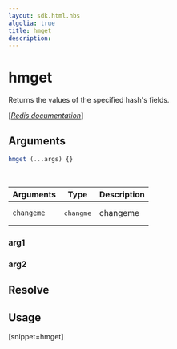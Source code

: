 ```yaml
---
layout: sdk.html.hbs
algolia: true
title: hmget
description:
---
```


# hmget


Returns the values of the specified hash's fields.

[[_Redis documentation_]](https://redis.io/commands/hmget)

## Arguments

```js
hmget (...args) {}

```

<br/>

| Arguments    | Type    | Description |
|--------------|---------|-------------|
| ``changeme`` | <pre>changme</pre> | changeme    |

### arg1

### arg2

## Resolve

## Usage

[snippet=hmget]
